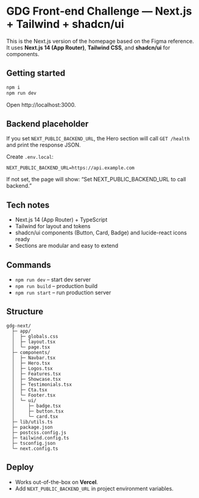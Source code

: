 # GDG Front‑end Challenge — Next.js + Tailwind + shadcn/ui

This is the Next.js version of the homepage based on the Figma reference.  
It uses **Next.js 14 (App Router)**, **Tailwind CSS**, and **shadcn/ui** for components.

## Getting started

```bash
npm i
npm run dev
```

Open http://localhost:3000.

## Backend placeholder

If you set `NEXT_PUBLIC_BACKEND_URL`, the Hero section will call `GET /health` and print the response JSON.

Create `.env.local`:

```
NEXT_PUBLIC_BACKEND_URL=https://api.example.com
```

If not set, the page will show: “Set NEXT_PUBLIC_BACKEND_URL to call backend.”

## Tech notes

- Next.js 14 (App Router) + TypeScript
- Tailwind for layout and tokens
- shadcn/ui components (Button, Card, Badge) and lucide-react icons ready
- Sections are modular and easy to extend

## Commands

- `npm run dev` – start dev server
- `npm run build` – production build
- `npm run start` – run production server

## Structure

```
gdg-next/
  ├─ app/
  │  ├─ globals.css
  │  ├─ layout.tsx
  │  └─ page.tsx
  ├─ components/
  │  ├─ Navbar.tsx
  │  ├─ Hero.tsx
  │  ├─ Logos.tsx
  │  ├─ Features.tsx
  │  ├─ Showcase.tsx
  │  ├─ Testimonials.tsx
  │  ├─ Cta.tsx
  │  └─ Footer.tsx
  │  └─ ui/
  │     ├─ badge.tsx
  │     ├─ button.tsx
  │     └─ card.tsx
  ├─ lib/utils.ts
  ├─ package.json
  ├─ postcss.config.js
  ├─ tailwind.config.ts
  ├─ tsconfig.json
  └─ next.config.ts
```

## Deploy

- Works out-of-the-box on **Vercel**.  
- Add `NEXT_PUBLIC_BACKEND_URL` in project environment variables.